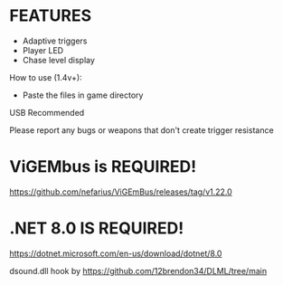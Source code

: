 # FEATURES
- Adaptive triggers
- Player LED
- Chase level display

How to use (1.4v+):
- Paste the files in game directory

USB Recommended

Please report any bugs or weapons that don't create trigger resistance

# ViGEMbus is REQUIRED!
https://github.com/nefarius/ViGEmBus/releases/tag/v1.22.0

# .NET 8.0 IS REQUIRED! 
https://dotnet.microsoft.com/en-us/download/dotnet/8.0

dsound.dll hook by https://github.com/12brendon34/DLML/tree/main
